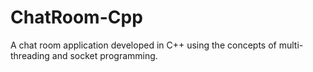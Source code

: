 # ChatRoom-Cpp
A chat room application developed in C++ using the concepts of multi-threading and socket programming.
